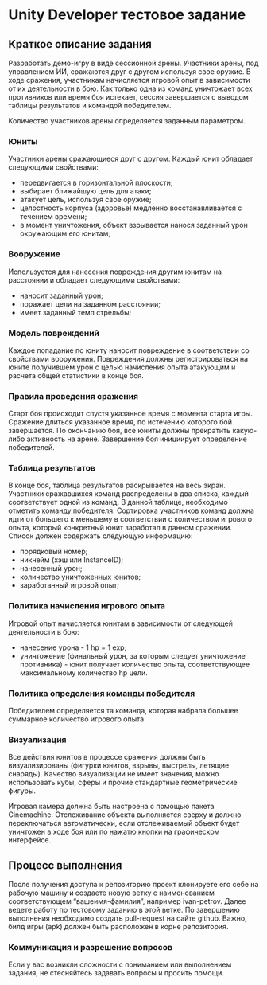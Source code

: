 # Unity Developer тестовое задание

## Краткое описание задания

Разработать демо-игру в виде сессионной арены. Участники арены, под управлением ИИ, сражаются друг с другом используя свое оружие. В ходе сражения, участникам начисляется игровой опыт в зависимости от их деятельности в бою. Как только одна из команд уничтожает всех противников или время боя истекает, сессия завершается с выводом таблицы результатов и командой победителем.

Количество участников арены определяется заданным параметром.

### Юниты

Участники арены сражающиеся друг с другом. Каждый юнит обладает следующими свойствами:
- передвигается в горизонтальной плоскости;
- выбирает ближайшую цель для атаки;
- атакует цель, используя свое оружие;
- целостность корпуса (здоровье) медленно восстанавливается с течением времени;
- в момент уничтожения, объект взрывается нанося заданный урон окружающим его юнитам;

### Вооружение

Используется для нанесения повреждения другим юнитам на расстоянии и обладает следующими свойствами:
- наносит заданный урон;
- поражает цели на заданном расстоянии;
- имеет заданный темп стрельбы;

### Модель повреждений

Каждое попадание по юниту наносит повреждение в соответствии со свойствами вооружения. Повреждения должны регистрироваться на юните получившем урон с целью начисления опыта атакующим и расчета общей статистики в конце боя.

### Правила проведения сражения

Старт боя происходит спустя указанное время с момента старта игры. Сражение длиться указанное время, по истечению которого бой завершается. По окончанию боя, все юниты должны прекратить какую-либо активность на арене. Завершение боя инициирует определение победителей.

### Таблица результатов

В конце боя, таблица результатов раскрывается на весь экран. Участники сражавшихся команд распределены в два списка, каждый соответствует одной из команд. В данной таблице, необходимо отметить команду победителя. Сортировка участников команд должна идти от большего к меньшему в соответствии с количеством игрового опыта, который конкретный юнит заработал в данном сражении. Список должен содержать следующую информацию:
- порядковый номер;
- никнейм (хэш или InstanceID);
- нанесенный урон;
- количество уничтоженных юнитов;
- заработанный игровой опыт;

### Политика начисления игрового опыта

Игровой опыт начисляется юнитам в зависимости от следующей деятельности в бою:
- нанесение урона - 1 hp = 1 exp;
- уничтожение (финальный урон, за которым следует уничтожение противника) - юнит получает количество опыта, соответствующее максимальному количество hp цели.

### Политика определения команды победителя

Победителем определяется та команда, которая набрала большее суммарное количество игрового опыта.

### Визуализация
Все действия юнитов в процессе сражения должны быть визуализированы (фигурки юнитов, взрывы, выстрелы, летящие снаряды). Качество визуализации не имеет значения, можно использовать кубы, сферы и прочие стандартные геометрические фигуры.

Игровая камера должна быть настроена с помощью пакета Cinemachine. Отслеживание объекта выполняется сверху и должно переключаться автоматически, если отслеживаемый объект будет уничтожен в ходе боя или по нажатю кнопки на графическом интерфейсе.

## Процесс выполнения

После получения доступа к репозиторию проект клонируете его себе на рабочую машину и создаете новую ветку с наименованием соответствующем “вашеимя-фамилия”, например ivan-petrov. Далее ведете работу по тестовому заданию в этой ветке. По завершению выполнения необходимо создать pull-request на сайте github. Важно, билд игры (apk) должен быть расположен в корне репозитория.

### Коммуникация и разрешение вопросов
Если у вас возникли сложности с пониманием или выполнением задания, не стесняйтесь задавать вопросы и просить помощи.
